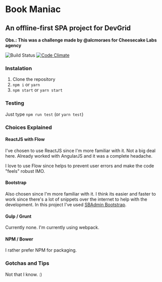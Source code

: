 # Book Maniac

## An offline-first SPA project for DevGrid

**Obs.: This was a challenge made by @alcmoraes for Cheesecake Labs agency**

![Build Status](https://ci.doisbit.com/buildStatus/icon?job=Book+Maniac&style=plastic&.png)
[![Code Climate](https://codeclimate.com/github/alcmoraes/labs-devgrid/badges/gpa.svg)](https://codeclimate.com/github/alcmoraes/labs-devgrid)

### Instalation

1. Clone the repository
2. `npm i` or `yarn`
3. `npm start` or `yarn start`

### Testing

Just type `npm run test` (or `yarn test`)

### Choices Explained

#### ReactJS with Flow

I've chosen to use ReactJS since I'm more familiar with it. Not a big deal here.
Already worked with AngularJS and it was a complete headache.

I love to use Flow since helps to prevent user errors and make the code "feels" robust IMO.

#### Bootstrap

Also chosen since I'm more familiar with it. I think its easier and faster to work since there's a lot of snippets over the internet to help with the development. In this project I've used [SBAdmin Bootstrap](https://startbootstrap.com/template-overviews/sb-admin/).

#### Gulp / Grunt

Currently none. I'm currently using webpack.

#### NPM / Bower

I rather prefer NPM for packaging.

### Gotchas and Tips

Not that I know. :)
